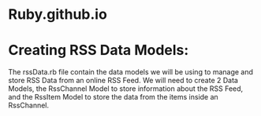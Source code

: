 # Ruby.github.io
# Creating  RSS Data Models:
The rssData.rb file contain the data models we will be using to manage and store RSS Data from an online RSS Feed. We will need to create 2 Data Models, the RssChannel Model to store information about the RSS Feed, and the RssItem Model to store the data from the items inside an RssChannel.
